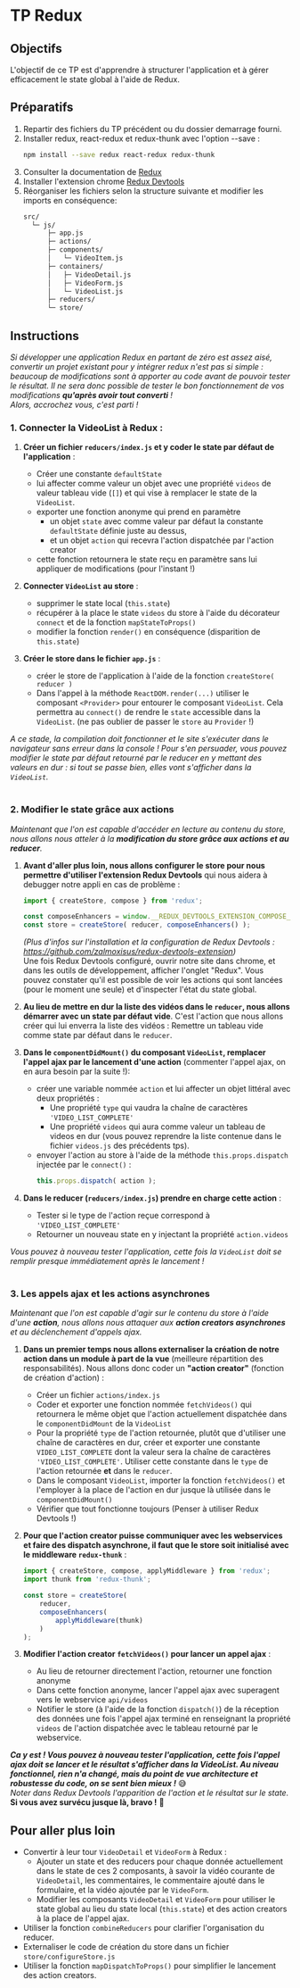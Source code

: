 # TP Redux

## Objectifs

L'objectif de ce TP est d'apprendre à structurer l'application et à gérer efficacement le state global à l'aide de Redux.

## Préparatifs
1. Repartir des fichiers du TP précédent ou du dossier demarrage fourni.
1. Installer redux, react-redux et redux-thunk avec l'option --save :
	```bash
	npm install --save redux react-redux redux-thunk
	```
1. Consulter la documentation de [Redux](http://redux.js.org/#documentation)
1. Installer l'extension chrome [Redux Devtools](https://chrome.google.com/webstore/detail/redux-devtools/lmhkpmbekcpmknklioeibfkpmmfibljd)
1. Réorganiser les fichiers selon la structure suivante et modifier les imports en conséquence:
	```bash
	src/
	  └─ js/
	      ├─ app.js
	      ├─ actions/
	      ├─ components/
	      │   └─ VideoItem.js
	      ├─ containers/
	      │   ├─ VideoDetail.js
	      │   ├─ VideoForm.js
	      │   └─ VideoList.js
	      ├─ reducers/
	      └─ store/
	```

## Instructions
*Si développer une application Redux en partant de zéro est assez aisé, convertir un projet existant pour y intégrer redux n'est pas si simple : beaucoup de modifications sont à apporter au code avant de pouvoir tester le résultat. Il ne sera donc possible de tester le bon fonctionnement de vos modifications **qu'après avoir tout converti** ! <br>Alors, accrochez vous, c'est parti !*

### 1. Connecter la VideoList à Redux :

1. **Créer un fichier `reducers/index.js` et y coder le state par défaut de l'application** :
	+ Créer une constante `defaultState`
	+ lui affecter comme valeur un objet avec une propriété `videos` de valeur tableau vide (`[]`) et qui vise à remplacer le state de la `VideoList`.
	+ exporter une fonction anonyme qui prend en paramètre
		* un objet `state` avec comme valeur par défaut la constante `defaultState`  définie juste au dessus,
		* et un objet `action` qui recevra l'action dispatchée par l'action creator
	+ cette fonction retournera le state reçu en paramètre sans lui appliquer de modifications (pour l'instant !)

2. **Connecter `VideoList` au store** :
	+ supprimer le state local (`this.state`)
	+ récupérer à la place le state `videos` du store à l'aide du décorateur `connect` et de la fonction `mapStateToProps()`
	+ modifier la fonction `render()` en conséquence (disparition de `this.state`)

3. **Créer le store dans le fichier `app.js`** :
	+ créer le store de l'application à l'aide de la fonction `createStore( reducer )`
	+ Dans l'appel à la méthode `ReactDOM.render(...)` utiliser le composant `<Provider>` pour entourer le composant `VideoList`. Cela permettra au `connect()` de rendre le `state` accessible dans la `VideoList`. (ne pas oublier de passer le `store` au `Provider` !)

*A ce stade, la compilation doit fonctionner et le site s'exécuter dans le navigateur sans erreur dans la console ! Pour s'en persuader, vous pouvez modifier le state par défaut retourné par le reducer en y mettant des valeurs en dur : si tout se passe bien, elles vont s'afficher dans la `VideoList`.*<br><br>

### 2. Modifier le state grâce aux actions
*Maintenant que l'on est capable d'accéder en lecture au contenu du store, nous allons nous atteler à la **modification du store grâce aux actions et au reducer**.*

1. **Avant d'aller plus loin, nous allons configurer le store pour nous permettre d'utiliser l'extension Redux Devtools** qui nous aidera à debugger notre appli en cas de problème :
	```js
	import { createStore, compose } from 'redux';

	const composeEnhancers = window.__REDUX_DEVTOOLS_EXTENSION_COMPOSE__ || compose;
	const store = createStore( reducer, composeEnhancers() );
	```
	*(Plus d'infos sur l'installation et la configuration de Redux Devtools : https://github.com/zalmoxisus/redux-devtools-extension)*<br>
	Une fois Redux Devtools configuré, ouvrir notre site dans chrome, et dans les outils de développement, afficher l'onglet "Redux". Vous pouvez constater qu'il est possible de voir les actions qui sont lancées (pour le moment une seule) et d'inspecter l'état du state global.

2. **Au lieu de mettre en dur la liste des vidéos dans le `reducer`, nous allons démarrer avec un state par défaut vide**. C'est l'action que nous allons créer qui lui enverra la liste des vidéos : Remettre un tableau vide comme state par défaut dans le `reducer`.

3. **Dans le `componentDidMount()` du composant `VideoList`, remplacer l'appel ajax par le lancement d'une action** (commenter l'appel ajax, on en aura besoin par la suite !):
	+ créer une variable nommée `action` et lui affecter un objet littéral avec deux propriétés :
		* Une propriété `type` qui vaudra la chaîne de caractères `'VIDEO_LIST_COMPLETE'`
		* Une propriété `videos` qui aura comme valeur un tableau de videos en dur (vous pouvez reprendre la liste contenue dans le fichier `videos.js` des précédents tps).
	+ envoyer l'action au store à l'aide de la méthode `this.props.dispatch` injectée par le `connect()` :
  		```js
		this.props.dispatch( action );
		```

4. **Dans le reducer (`reducers/index.js`) prendre en charge cette action** :
	+ Tester si le type de l'action reçue correspond à `'VIDEO_LIST_COMPLETE'`
	+ Retourner un nouveau state en y injectant la propriété `action.videos`

*Vous pouvez à nouveau tester l'application, cette fois la `VideoList` doit se remplir presque immédiatement après le lancement !*<br><br>


### 3. Les appels ajax et les actions asynchrones
*Maintenant que l'on est capable d'agir sur le contenu du store à l'aide d'une **action**, nous allons nous attaquer aux **action creators asynchrones** et au déclenchement d'appels ajax.*

1. **Dans un premier temps nous allons externaliser la création de notre action dans un module à part de la vue** (meilleure répartition des responsabilités). Nous allons donc coder un **"action creator"** (fonction de création d'action) :
	+ Créer un fichier `actions/index.js`
	+ Coder et exporter une fonction nommée `fetchVideos()` qui retournera le même objet que l'action actuellement dispatchée dans le `componentDidMount` de la `VideoList`
	+ Pour la propriété `type` de l'action retournée, plutôt que d'utiliser une chaîne de caractères en dur, créer et exporter une constante `VIDEO_LIST_COMPLETE` dont la valeur sera la chaîne de caractères `'VIDEO_LIST_COMPLETE'`. Utiliser cette constante dans le `type` de l'action retournée **et** dans le `reducer`.
	+ Dans le composant `VideoList`, importer la fonction `fetchVideos()` et l'employer à la place de l'action en dur jusque là utilisée dans le `componentDidMount()`
	+ Vérifier que tout fonctionne toujours (Penser à utiliser Redux Devtools !)

2. **Pour que l'action creator puisse communiquer avec les webservices et faire des dispatch asynchrone, il faut que le store soit initialisé avec le middleware `redux-thunk`** :
	```js
	import { createStore, compose, applyMiddleware } from 'redux';
	import thunk from 'redux-thunk';

	const store = createStore(
		reducer,
		composeEnhancers(
			applyMiddleware(thunk)
		)
	);
    ```
3. **Modifier l'action creator `fetchVideos()` pour lancer un appel ajax** :
	+ Au lieu de retourner directement l'action, retourner une fonction anonyme
	+ Dans cette fonction anonyme, lancer l'appel ajax avec superagent vers le webservice `api/videos`
	+ Notifier le store (à l'aide de la fonction `dispatch()`) de la réception des données une fois l'appel ajax terminé en renseignant la propriété `videos` de l'action dispatchée avec le tableau retourné par le webservice.

***Ca y est ! Vous pouvez à nouveau tester l'application, cette fois l'appel ajax doit se lancer et le résultat s'afficher dans la VideoList. Au niveau fonctionnel, rien n'a changé, mais du point de vue architecture et robustesse du code, on se sent bien mieux !*** :sweat_smile:
<br>*Noter dans Redux Devtools l'apparition de l'action et le résultat sur le state.*
<br>**Si vous avez survécu jusque là, bravo !** :beers:

## Pour aller plus loin
- Convertir à leur tour `VideoDetail` et `VideoForm` à Redux :
	+ Ajouter un state et des reducers pour chaque donnée actuellement dans le state de ces 2 composants, à savoir la vidéo courante de `VideoDetail`, les commentaires, le commentaire ajouté dans le formulaire, et la vidéo ajoutée par le `VideoForm`.
	+ Modifier les composants `VideoDetail` et `VideoForm` pour utiliser le state global au lieu du state local (`this.state`) et des action creators à la place de l'appel ajax.
- Utiliser la fonction `combineReducers` pour clarifier l'organisation du reducer.
- Externaliser le code de création du store dans un fichier `store/configureStore.js`
- Utiliser la fonction `mapDispatchToProps()` pour simplifier le lancement des action creators.